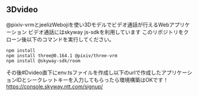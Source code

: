 ## 3Dvideo
@pixiv-vrmとjeelizWebojiを使い3Dモデルでビデオ通話が行えるWebアプリケーション
ビデオ通話にはskyway js-sdkを利用しています
このリポジトリをクローン後以下のコマンドを実行してください。
```shell
npm install  
npm install three@0.164.1 @pixiv/three-vrm
npm install @skyway-sdk/room
```

その後#Dvideo直下にenv.tsファイルを作成し以下のurlで作成したアプリケーションIDとシークレットキーを入力してもらったら環境構築はOKです！
https://console.skyway.ntt.com/signup/

